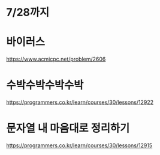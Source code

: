 # 7/28까지  
  
# 바이러스  
https://www.acmicpc.net/problem/2606  

# 수박수박수박수박
https://programmers.co.kr/learn/courses/30/lessons/12922

# 문자열 내 마음대로 정리하기
https://programmers.co.kr/learn/courses/30/lessons/12915
